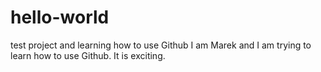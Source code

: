 # hello-world
test project and learning how to use Github
I am Marek and I am trying to learn how to use Github. It is exciting.
